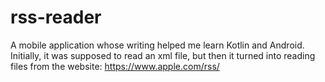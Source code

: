 # rss-reader

A mobile application whose writing helped me learn Kotlin and Android. 
Initially, it was supposed to read an xml file, but then it turned into reading files from the website:
https://www.apple.com/rss/
